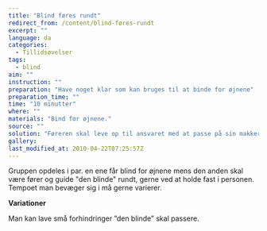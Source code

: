 ```yaml
---
title: "Blind føres rundt"
redirect_from: /content/blind-føres-rundt
excerpt: ""
language: da
categories: 
  - Tillidsøvelser
tags: 
  - blind
aim: ""
instruction: ""
preparation: "Have noget klar som kan bruges til at binde for øjnene"
preparation_time: ""
time: "10 minutter"
where: ""
materials: "Bind for øjnene."
source: ""
solution: "Føreren skal leve op til ansvaret med at passe på sin makker"
gallery:
last_modified_at: 2010-04-22T07:25:57Z
---
```

Gruppen opdeles i par. en ene får blind for øjnene mens den anden skal være fører og guide "den blinde" rundt, gerne ved at holde fast i personen. Tempoet man bevæger sig i må gerne varierer.

**Variationer**

Man kan lave små forhindringer ”den blinde” skal passere.
